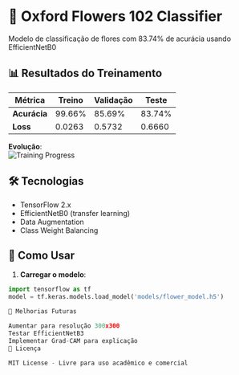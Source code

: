# 🌸 Oxford Flowers 102 Classifier

Modelo de classificação de flores com 83.74% de acurácia usando EfficientNetB0

## 📊 Resultados do Treinamento
| Métrica         | Treino | Validação | Teste |
|-----------------|--------|-----------|-------|
| **Acurácia**    | 99.66% | 85.69%    | 83.74%|
| **Loss**        | 0.0263 | 0.5732    | 0.6660|

**Evolução**:  
![Training Progress](https://via.placeholder.com/600x200?text=Training+Metrics+Chart)

## 🛠️ Tecnologias
- TensorFlow 2.x
- EfficientNetB0 (transfer learning)
- Data Augmentation
- Class Weight Balancing


## 🚀 Como Usar
1. **Carregar o modelo**:
```python
import tensorflow as tf
model = tf.keras.models.load_model('models/flower_model.h5')

📝 Melhorias Futuras

Aumentar para resolução 300x300
Testar EfficientNetB3
Implementar Grad-CAM para explicação
📄 Licença

MIT License - Livre para uso acadêmico e comercial
